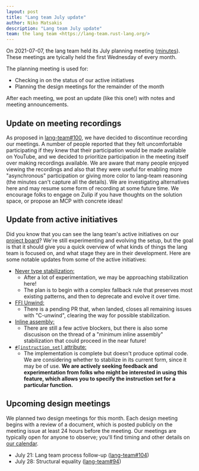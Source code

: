 ```yaml
---
layout: post
title: "Lang team July update"
author: Niko Matsakis
description: "Lang team July update"
team: the lang team <https://lang-team.rust-lang.org/>
---
```


On 2021-07-07, the lang team held its July planning meeting ([minutes]). These meetings are tyically held the first Wednesday of every month.

The planning meeting is used for:

- Checking in on the status of our active initiatives
- Planning the design meetings for the remainder of the month

After each meeting, we post an update (like this one!) with notes and meeting announcements.

[minutes]: https://github.com/rust-lang/lang-team/blob/master/design-meeting-minutes/2021-07-07-Planning-meeting.md

## Update on meeting recordings

As proposed in [lang-team#100](https://github.com/rust-lang/lang-team/issues/100), we have decided to discontinue recording our meetings. A number of people reported that they felt uncomfortable participating if they knew that their participation would be made available on YouTube, and we decided to prioritize participation in the meeting itself over making recordings available. We are aware that many people enjoyed viewing the recordings and also that they were useful for enabling more "asynchronous" participation or giving more color to lang-team reasoning (the minutes can't capture all the details). We are investigating alternatives here and may resume some form of recording at some future time. We encourage folks to engage on Zulip if you have thoughts on the solution space, or propose an MCP with concrete ideas!

## Update from active initiatives

Did you know that you can see the lang team's active initiatives on our [project board](https://github.com/rust-lang/lang-team/projects/2)? We're still experimenting and evolving the setup, but the goal is that it should give you a quick overview of what kinds of things the lang team is focused on, and what stage they are in their development. Here are some notable updates from some of the active initiatives:

- [Never type stabilization:](https://github.com/rust-lang/lang-team/issues/60#issuecomment-870126162)
  - After a lot of experimentation, we may be approaching stabilization here!
  - The plan is to begin with a complex fallback rule that preserves most existing patterns, and then to deprecate and evolve it over time.
- [FFI Unwind:](https://github.com/rust-lang/lang-team/issues/19#issuecomment-875772875)
  - There is a pending PR that, when landed, closes all remaining issues with "C-unwind", clearing the way for possible stabilization.
- [Inline assembly:](https://github.com/rust-lang/lang-team/issues/20)
  - There are still a few active blockers, but there is also some discusison on the thread of a "minimum inline assembly" stabilization that could proceed in the near future!
- [`#[instruction_set]` attribute:](https://github.com/rust-lang/rust/issues/74727)
  - The implementation is complete but doesn't produce optimal code. We are considering whether to stabilize in its current form, since it may be of use. **We are actively seeking feedback and experimentation from folks who might be interested in using this feature, which allows you to specify the instruction set for a particular function.**

## Upcoming design meetings

We planned two design meetings for this month. Each design meeting begins with a review of a document, which is posted publicly on the meeting issue at least 24 hours before the meeting. Our meetings are typically open for anyone to observe; you'll find timing and other details on [our calendar](https://lang-team.rust-lang.org/calendar.html).

- July 21: Lang team process follow-up ([lang-team#104](https://github.com/rust-lang/lang-team/issues/104))
- July 28: Structural equality ([lang-team#94](https://github.com/rust-lang/lang-team/issues/94))
